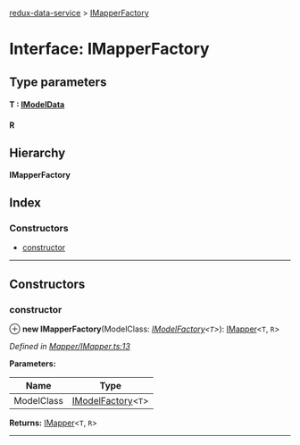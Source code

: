 [redux-data-service](../README.md) > [IMapperFactory](../interfaces/imapperfactory.md)

# Interface: IMapperFactory

## Type parameters
#### T :  [IModelData](imodeldata.md)
#### R 
## Hierarchy

**IMapperFactory**

## Index

### Constructors

* [constructor](imapperfactory.md#constructor)

---

## Constructors

<a id="constructor"></a>

###  constructor

⊕ **new IMapperFactory**(ModelClass: *[IModelFactory](imodelfactory.md)<`T`>*): [IMapper](imapper.md)<`T`, `R`>

*Defined in [Mapper/IMapper.ts:13](https://github.com/Rediker-Software/redux-data-service/blob/da69ba1/src/Mapper/IMapper.ts#L13)*

**Parameters:**

| Name | Type |
| ------ | ------ |
| ModelClass | [IModelFactory](imodelfactory.md)<`T`> |

**Returns:** [IMapper](imapper.md)<`T`, `R`>

___

